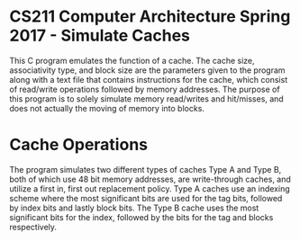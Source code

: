 # CS211 Computer Architecture Spring 2017 - Simulate Caches
This C program emulates the function of a cache. The cache size, associativity type, and block size are the parameters given to the program along with a text file that contains instructions for the cache, which consist of read/write operations followed by memory addresses. The purpose of this program is to solely simulate memory read/writes and hit/misses, and does not actually the moving of memory into blocks. 

# Cache Operations
The program simulates two different types of caches Type A and Type B, both of which use 48 bit memory addresses, are write-through caches, and utilize a first in, first out replacement policy. Type A caches use an indexing scheme where the most significant bits are used for the tag bits, followed by index bits and lastly block bits. The Type B cache uses the most significant bits for the index, followed by the bits for the tag and blocks respectively. 
